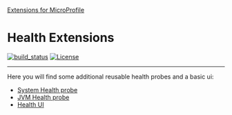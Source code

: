[Extensions for MicroProfile](https://www.microprofile-ext.org/)

# Health Extensions

[![build_status](https://travis-ci.com/microprofile-extensions/health-ext.svg?branch=master)](https://travis-ci.com/microprofile-extensions/health-ext)
[![License](https://img.shields.io/badge/license-Apache%202-blue.svg)](https://github.com/microprofile-extensions/health-ext/blob/master/LICENSE)
___________
Here you will find some additional reusable health probes and a basic ui:

* [System Health probe](https://github.com/microprofile-extensions/health-ext/blob/master/healthprobe-system/README.md)
* [JVM Health probe](https://github.com/microprofile-extensions/health-ext/blob/master/healthprobe-jvm/README.md)
* [Health UI](https://github.com/microprofile-extensions/health-ext/blob/master/health-ui/README.md)
